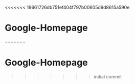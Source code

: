 <<<<<<< 19661726db751ef404f797b00605d9d8615a590e
# Google-Homepage
=======
# Google-Homepage
>>>>>>> initial commit
